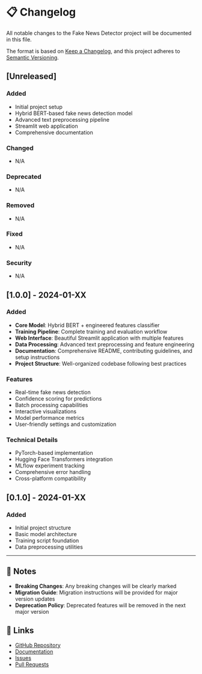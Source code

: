 # 📋 Changelog

All notable changes to the Fake News Detector project will be documented in this file.

The format is based on [Keep a Changelog](https://keepachangelog.com/en/1.0.0/),
and this project adheres to [Semantic Versioning](https://semver.org/spec/v2.0.0.html).

## [Unreleased]

### Added
- Initial project setup
- Hybrid BERT-based fake news detection model
- Advanced text preprocessing pipeline
- Streamlit web application
- Comprehensive documentation

### Changed
- N/A

### Deprecated
- N/A

### Removed
- N/A

### Fixed
- N/A

### Security
- N/A

## [1.0.0] - 2024-01-XX

### Added
- **Core Model**: Hybrid BERT + engineered features classifier
- **Training Pipeline**: Complete training and evaluation workflow
- **Web Interface**: Beautiful Streamlit application with multiple features
- **Data Processing**: Advanced text preprocessing and feature engineering
- **Documentation**: Comprehensive README, contributing guidelines, and setup instructions
- **Project Structure**: Well-organized codebase following best practices

### Features
- Real-time fake news detection
- Confidence scoring for predictions
- Batch processing capabilities
- Interactive visualizations
- Model performance metrics
- User-friendly settings and customization

### Technical Details
- PyTorch-based implementation
- Hugging Face Transformers integration
- MLflow experiment tracking
- Comprehensive error handling
- Cross-platform compatibility

## [0.1.0] - 2024-01-XX

### Added
- Initial project structure
- Basic model architecture
- Training script foundation
- Data preprocessing utilities

---

## 📝 Notes

- **Breaking Changes**: Any breaking changes will be clearly marked
- **Migration Guide**: Migration instructions will be provided for major version updates
- **Deprecation Policy**: Deprecated features will be removed in the next major version

## 🔗 Links

- [GitHub Repository](https://github.com/yourusername/fake-news-detector)
- [Documentation](https://github.com/yourusername/fake-news-detector#readme)
- [Issues](https://github.com/yourusername/fake-news-detector/issues)
- [Pull Requests](https://github.com/yourusername/fake-news-detector/pulls)
